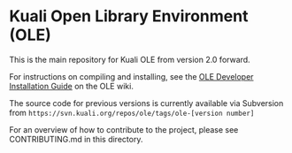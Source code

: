 # Kuali Open Library Environment (OLE)

This is the main repository for Kuali OLE from version 2.0 forward.  

For instructions on compiling and installing, see the [OLE Developer Installation Guide](https://openlibraryenvironment.atlassian.net/wiki/spaces/OLE/pages/655533/Developer+Installation+Guide) on the OLE wiki.

The source code for previous versions is currently available via Subversion from `https://svn.kuali.org/repos/ole/tags/ole-[version number]`

For an overview of how to contribute to the project, please see CONTRIBUTING.md in this directory.
